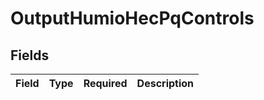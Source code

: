 # OutputHumioHecPqControls


## Fields

| Field       | Type        | Required    | Description |
| ----------- | ----------- | ----------- | ----------- |